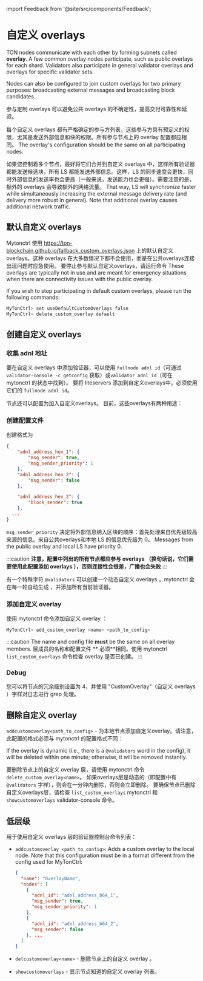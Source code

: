 import Feedback from '@site/src/components/Feedback';

# 自定义 overlays

TON nodes communicate with each other by forming subnets called **overlay**. A few common overlay nodes participate, such as public overlays for each shard. Validators also participate in general validator overlays and overlays for specific validator sets.

Nodes can also be configured to join custom overlays for two primary purposes: broadcasting external messages and broadcasting block candidates.

参与定制 overlays 可以避免公共 overlays 的不确定性，提高交付可靠性和延迟。

每个自定义 overlays 都有严格确定的参与方列表，这些参与方具有预定义的权限，尤其是发送外部信息和块的权限。所有参与节点上的 overlay 配置都应相同。 The overlay's configuration should be the same on all participating nodes.

如果您控制着多个节点，最好将它们合并到自定义 overlays 中，这样所有验证器都能发送候选块，所有 LS 都能发送外部信息。这样，LS 的同步速度会更快，同时外部信息的发送率也会更高（一般来说，发送能力也会更强）。需要注意的是，额外的 overlays 会导致额外的网络流量。 That way, LS will synchronize faster while simultaneously increasing the external message delivery rate (and delivery more robust in general). Note that additional overlay causes additional network traffic.

## 默认自定义 overlays

Mytonctrl 使用 https://ton-blockchain.github.io/fallback_custom_overlays.json 上的默认自定义overlays。这种 overlays 在大多数情况下都不会使用，而是在公共overlays连接出现问题时应急使用。
要停止参与默认自定义overlays，请运行命令 These overlays are typically not in use and are meant for emergency situations when there are connectivity issues with the public overlay.

If you wish to stop participating in default custom overlays, please run the following commands:

```bash
MyTonCtrl> set useDefaultCustomOverlays false
MyTonCtrl> delete_custom_overlay default
```

## 创建自定义 overlays

### 收集 adnl 地址

要在自定义 overlays 中添加验证器，可以使用 `fullnode adnl id`（可通过`validator-console -c getconfig`
获取）或`validator adnl id`（可在 mytonctrl 的状态中找到）。
要将 liteservers 添加到自定义overlays中，必须使用它们的 `fullnode adnl id`。

节点还可以配置为加入自定义overlays。
目前，这些overlays有两种用途：

### 创建配置文件

创建格式为

```json
{
    "adnl_address_hex_1": {
        "msg_sender": true,
        "msg_sender_priority": 1
    },
    "adnl_address_hex_2": {
        "msg_sender": false
    },

    "adnl_address_hex_2": {
        "block_sender": true
    },
  ...
}
```

`msg_sender_priority` 决定将外部信息纳入区块的顺序：首先处理来自优先级较高来源的信息。来自公共overlays和本地 LS 的信息优先级为 0。 Messages from the public overlay and local LS have priority 0.

:::caution
**注意，配置中列出的所有节点都应参与 overlays （换句话说，它们需要使用此配置添加 overlays ），否则连接性会很差，广播也会失败**
:::

有一个特殊字符 `@validators` 可以创建一个动态自定义 overlays ，mytonctrl 会在每一轮自动生成
，并添加所有当前验证器。

### 添加自定义 overlay

使用 mytonctrl 命令添加自定义 overlay ：

```bash
MyTonCtrl> add_custom_overlay <name> <path_to_config>
```

:::caution
The name and config file **must** be the same on all overlay members. 层成员的名称和配置文件 \*\* 必须\*\*相同。使用
mytonctrl `list_custom_overlays` 命令检查 overlay 是否已创建。
:::

### Debug

您可以将节点的冗余级别设置为 4，并使用 "CustomOverlay"（自定义 overlays ）字样对日志进行 grep 处理。

## 删除自定义 overlay

`addcustomoverlay<path_to_config>` - 为本地节点添加自定义overlay。请注意，此配置的格式必须与 mytonctrl 的配置格式不同：

If the overlay is dynamic (i.e., there is a `@validators` word in the config), it will be deleted within one minute; otherwise, it will be removed instantly.

要删除节点上的自定义 overlay 层，请使用 mytonctrl 命令 `delete_custom_overlay<name>`。
如果overlays层是动态的（即配置中有 `@validators` 字样），则会在一分钟内删除，否则会立即删除。
要确保节点已删除自定义overlays层，请检查 `list_custom_overlays` mytonctrl 和 `showcustomoverlays` validator-console 命令。

## 低层级

用于使用自定义 overlays 层的验证器控制台命令列表：

- `addcustomoverlay <path_to_config>`: Adds a custom overlay to the local node. Note that this configuration must be in a format different from the config used for MyTonCtrl:

    ```json
    {
      "name": "OverlayName",
      "nodes": [
        {
          "adnl_id": "adnl_address_b64_1",
          "msg_sender": true,
          "msg_sender_priority": 1
        },
        {
          "adnl_id": "adnl_address_b64_2",
          "msg_sender": false
        }, ...
      ]
    }
    ```

- `delcustomoverlay<name>` - 删除节点上的自定义 overlay 。

- `showcustomoverlays` - 显示节点知道的自定义 overlay 列表。

<Feedback />

